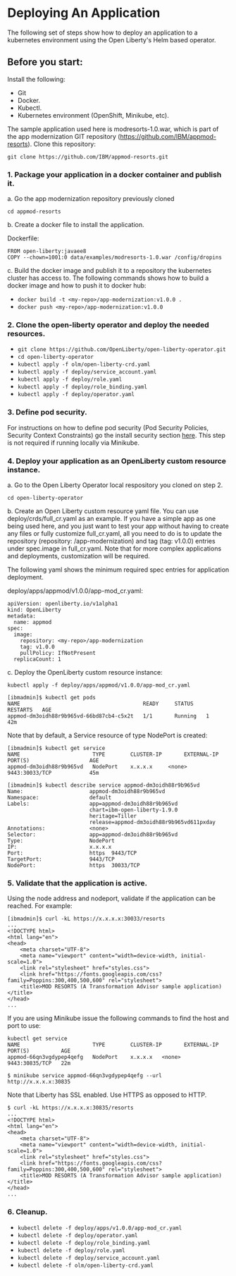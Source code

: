 # Deploying An Application

The following set of steps show how to deploy an application to a kubernetes environment using the Open Liberty's Helm based operator.

## Before you start:
Install the following:
* Git
* Docker.
* Kubectl.
* Kubernetes environment (OpenShift, Minikube, etc).

The sample application used here is modresorts-1.0.war, which is part of the app modernization GIT repository (https://github.com/IBM/appmod-resorts). Clone this repository:

`git clone https://github.com/IBM/appmod-resorts.git`

### 1. Package your application in a docker container and publish it.

a. Go the app modernization repository previously cloned

`cd appmod-resorts`

b. Create a docker file to install the application.

Dockerfile:

```
FROM open-liberty:javaee8
COPY --chown=1001:0 data/examples/modresorts-1.0.war /config/dropins
```

c. Build the docker image and publish it to a repository the kubernetes cluster has access to.
The following commands shows how to build a docker image and how to push it to docker hub:

* `docker build -t <my-repo>/app-modernization:v1.0.0 .`
* `docker push <my-repo>/app-modernization:v1.0.0`

### 2. Clone the open-liberty operator and deploy the needed resources.

* `git clone https://github.com/OpenLiberty/open-liberty-operator.git`
* `cd open-liberty-operator`
* `kubectl apply -f olm/open-liberty-crd.yaml`
* `kubectl apply -f deploy/service_account.yaml`
* `kubectl apply -f deploy/role.yaml`
* `kubectl apply -f deploy/role_binding.yaml`
* `kubectl apply -f deploy/operator.yaml`

### 3. Define pod security.

For instructions on how to define pod security (Pod Security Policies, Security Context Constraints) go the install security section [here](../README.md).
This step is not required if running locally via Minikube.

### 4. Deploy your application as an OpenLiberty custom resource instance.

a. Go to the Open Liberty Operator local respository you cloned on step 2.

`cd open-liberty-operator`

b. Create an Open Liberty custom resource yaml file. You can use deploy/crds/full_cr.yaml as an example. 
If you have a simple app as one being used here, and you just want to test your app without having to create any files or fully customize full_cr.yaml, all you need to do is to update the repository (repository: <my-repo>/app-modernization) and tag (tag: v1.0.0) entries under spec.image in full_cr.yaml. Note that for more complex applications and deployments, customization will be required.

The following yaml shows the minimum required spec entries for application deployment.

deploy/apps/appmod/v1.0.0/app-mod_cr.yaml:

```
apiVersion: openliberty.io/v1alpha1
kind: OpenLiberty
metadata:
  name: appmod
spec:
  image:
    repository: <my-repo>/app-modernization
    tag: v1.0.0
    pullPolicy: IfNotPresent
  replicaCount: 1
```

c. Deploy the OpenLiberty custom resource instance:

`kubectl apply -f deploy/apps/appmod/v1.0.0/app-mod_cr.yaml`

```
[ibmadmin]$ kubectl get pods
NAME                                       READY     STATUS    RESTARTS   AGE
appmod-dm3oidh88r9b965vd-66bd87cb4-c5x2t   1/1       Running   1          42m
```

Note that by default, a Service resource of type NodePort is created:

```
[ibmadmin]$ kubectl get service
NAME                       TYPE        CLUSTER-IP       EXTERNAL-IP   PORT(S)                   AGE
appmod-dm3oidh88r9b965vd   NodePort    x.x.x.x     <none>        9443:30033/TCP            45m
```
```
[ibmadmin]$ kubectl describe service appmod-dm3oidh88r9b965vd
Name:                     appmod-dm3oidh88r9b965vd
Namespace:                default
Labels:                   app=appmod-dm3oidh88r9b965vd
                          chart=ibm-open-liberty-1.9.0
                          heritage=Tiller
                          release=appmod-dm3oidh88r9b965vd611pxday
Annotations:              <none>
Selector:                 app=appmod-dm3oidh88r9b965vd
Type:                     NodePort
IP:                       x.x.x.x
Port:                     https  9443/TCP
TargetPort:               9443/TCP
NodePort:                 https  30033/TCP
```

### 5. Validate that the application is active.

Using the node address and nodeport, validate if the application can be reached.
For example:

```
[ibmadmin]$ curl -kL https://x.x.x.x:30033/resorts
...
<!DOCTYPE html>
<html lang="en">
<head>
    <meta charset="UTF-8">
    <meta name="viewport" content="width=device-width, initial-scale=1.0">
    <link rel="stylesheet" href="styles.css">
    <link href="https://fonts.googleapis.com/css?family=Poppins:300,400,500,600" rel="stylesheet">
    <title>MOD RESORTS (A Transformation Advisor sample application)</title>
</head>
...
```
If you are using Minikube issue the following commands to find the host and port to use:
```
kubectl get service
NAME                       TYPE        CLUSTER-IP       EXTERNAL-IP   PORT(S)          AGE
appmod-66qn3vgdypep4qefg   NodePort    x.x.x.x   <none>        9443:30835/TCP   22m
```
```
$ minikube service appmod-66qn3vgdypep4qefg --url
http://x.x.x.x:30835
```
Note that Liberty has SSL enabled. Use HTTPS as opposed to HTTP.

```
$ curl -kL https://x.x.x.x:30835/resorts
...
<!DOCTYPE html>
<html lang="en">
<head>
    <meta charset="UTF-8">
    <meta name="viewport" content="width=device-width, initial-scale=1.0">
    <link rel="stylesheet" href="styles.css">
    <link href="https://fonts.googleapis.com/css?family=Poppins:300,400,500,600" rel="stylesheet">
    <title>MOD RESORTS (A Transformation Advisor sample application)</title>
</head>
...
```

### 6. Cleanup.
* `kubectl delete -f deploy/apps/v1.0.0/app-mod_cr.yaml`
* `kubectl delete -f deploy/operator.yaml`
* `kubectl delete -f deploy/role_binding.yaml`
* `kubectl delete -f deploy/role.yaml`
* `kubectl delete -f deploy/service_account.yaml`
* `kubectl delete -f olm/open-liberty-crd.yaml`
